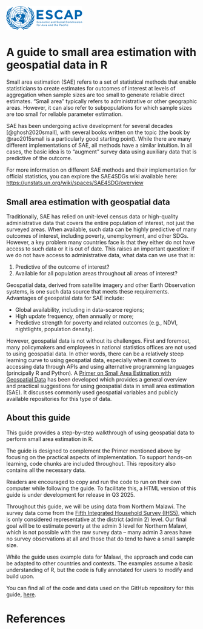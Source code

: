 <img src="assets/escap.png" alt="drawing" width="200"/>

# A guide to small area estimation with geospatial data in R

Small area estimation (SAE) refers to a set of statistical methods that enable statisticians to create estimates for outcomes of interest at levels of aggregation when sample sizes are too small to generate reliable direct estimates. “Small area” typically refers to administrative or other geographic areas. However, it can also refer to subpopulations for which sample sizes are too small for reliable parameter estimation. 

SAE has been undergoing active development for several decades [@ghosh2020small], with several books written on the topic (the book by @rao2015small is a particularly good starting point). While there are many different implementations of SAE, all methods have a similar intuition. In all cases, the basic idea is to “augment” survey data using auxiliary data that is predictive of the outcome.

For more information on different SAE methods and their implementation for official statistics, you can explore the SAE4SDGs wiki available here: https://unstats.un.org/wiki/spaces/SAE4SDG/overview 

## Small area estimation with geospatial data

Traditionally, SAE has relied on unit-level census data or high-quality administrative data that covers the entire population of interest, not just the surveyed areas. When available, such data can be highly predictive of many outcomes of interest, including poverty, unemployment, and other SDGs. However, a key problem many countries face is that they either do not have access to such data or it is out of date. This raises an important question: if we do not have access to administrative data, what data can we use that is: 

1. Predictive of the outcome of interest?
2. Available for all population areas throughout all areas of interest?

Geospatial data, derived from satellite imagery and other Earth Observation systems, is one such data source that meets these requirements. 
Advantages of geospatial data for SAE include:

- Global availability, including in data-scarce regions;
- High update frequency, often annually or more;
- Predictive strength for poverty and related outcomes (e.g., NDVI, nightlights, population density).

However, geospatial data is not without its challenges. First and foremost, many policymakers and employees in national statistics offices are not used to using geospatial data. In other words, there can be a relatively steep learning curve to using geospatial data, especially when it comes to accessing data through APIs and using alternative programming languages (principally R and Python).
A [Primer on Small Area Estimation with Geospatial Data](https://unstats.un.org/UNSDWebsite/statcom/session_56/documents/BG-3p-Geospatial_SAE_Primer-E.pdf) has been developed which provides a general overview and practical suggestions for using geospatial data in small area estimation (SAE). It discusses commonly used geospatial variables and publicly available repositories for this type of data.


## About this guide

This guide provides a step-by-step walkthrough of using geospatial data to perform small area estimation in R.

The guide is designed to complement the Primer mentioned above by focusing on the practical aspects of implementation. To support hands-on learning, code chunks are included throughout. This repository also contains all the necessary data. 

Readers are encouraged to copy and run the code to run on their own computer while following the guide. To facilitate this, a HTML version of this guide is under development for release in Q3 2025.

Throughout this guide, we will be using data from Northern Malawi. The survey data come from the [Fifth Integrated Household Survey (IHS5)](https://microdata.worldbank.org/index.php/catalog/3818), which is only considered representative at the district (admin 2) level. Our final goal will be to estimate poverty at the admin 3 level for Northern Malawi, which is not possible with the raw survey data – many admin 3 areas have no survey observations at all and those that do tend to have a small sample size.

While the guide uses example data for Malawi, the approach and code can be adapted to other countries and contexts. The examples assume a basic understanding of R, but the code is fully annotated for users to modify and build upon.


You can find all of the code and data used on the GitHub repository for this guide, [here](https://github.com/JoshMerfeld/geospatialSAEhowto).





# References

